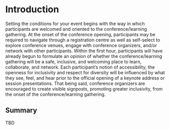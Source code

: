 # Introduction

Setting the conditions for your event begins with the way in which participants are welcomed and oriented to the conference/learning gathering. At the onset of the conference opening, participants may be required to navigate through a registration centre as well as self-select to explore conference venues, engage with conference organizers, and/or network with other participants.  Within the first hour, participants will have already begun to formulate an opinion of whether the conference/learning gathering will be a safe, inclusive, and welcoming place to learn, collaborate, and network.  Each participant’s notion of accessibility, the openness for inclusivity and respect for diversity will be influenced by what they see, feel, and hear prior to the official opening of a keynote address or session presentations.  That being said, conference organizers are encouraged to create visible signposts, promoting greater inclusivity, from the onset of the conference/learning gathering. 

## Summary

TBD

